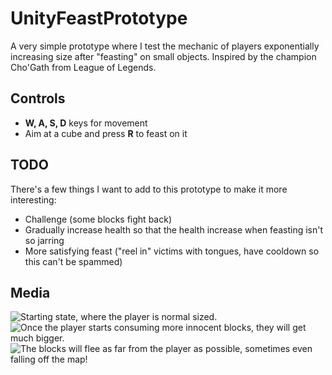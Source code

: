 # UnityFeastPrototype
A very simple prototype where I test the mechanic of players exponentially increasing size after "feasting" on small objects. Inspired by the champion Cho'Gath from League of Legends.

## Controls
- **W, A, S, D** keys for movement
- Aim at a cube and press **R** to feast on it

## TODO
There's a few things I want to add to this prototype to make it more interesting:
- Challenge (some blocks fight back)
- Gradually increase health so that the health increase when feasting isn't so jarring
- More satisfying feast ("reel in" victims with tongues, have cooldown so this can't be spammed)

## Media
![Starting state, where the player is normal sized.](https://github.com/Fredrick117/UnityFeastPrototype.git/Screenshot1.png?raw=true)
![Once the player starts consuming more innocent blocks, they will get much bigger.](https://github.com/Fredrick117/UnityFeastPrototype.git/Screenshot2.png?raw=true)
![The blocks will flee as far from the player as possible, sometimes even falling off the map!](https://github.com/Fredrick117/UnityFeastPrototype.git/Screenshot3.png?raw=true)
